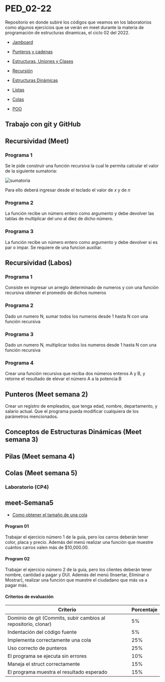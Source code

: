 # PED_02-22

Repositorio en donde subiré los códigos que veamos en los laboratorios como algunos ejercicios que se verán en meet durante la materia de programación de estructuras dinamicas, el ciclo 02 del 2022.  

* [Jamboard](https://jamboard.google.com/d/1nE-8CDzLgh684mtkqC3uL0t_rzik2n73QyR0m_NBs-E/edit?usp=sharing)  


* [Punteros y cadenas](https://docs.google.com/presentation/d/1Wi_Ljwp70qR4dsbtgx8Teu5x2NgzQvwIzB9Hb5yeJxE/edit?usp=sharing)  
* [Estructuras, Uniones y Clases](https://docs.google.com/presentation/d/1FvMaIOqXZTo7DgSQ3HIgljf_oq6WjcdEPxoXpYivCK4/edit?usp=sharing)  
* [Recursión](https://docs.google.com/presentation/d/1glNzigEj7U0CqaIdsmm1thxebB_enU9s2eE2W1CSAtY/edit?usp=sharing)  

* [Estructuras Dinámicas](https://docs.google.com/presentation/d/1sXnXCCNaWJPWeBRv6cdTUeGxhfvNSSEvmSYaaEJzLzI/edit?usp=sharing)  

* [Listas](https://docs.google.com/presentation/d/1uSpwzwZ9gDAqfG4Uezs6SfT1fStnrNt8sABlcuCtRFY/edit?usp=sharing)  

* [Colas](https://docs.google.com/presentation/d/1r2VQzpmazTG-HfP0d2ikLehPKSLXPRSn6Ulk2Vqw1A8/edit?usp=sharing)

* [POO](https://docs.google.com/presentation/d/1KytVTzYyaLLFb3DgnTtL-mwn7KXRf3N_OmMYFxR82SY/edit?usp=sharing)

## Trabajo con git y GitHub

## Recursividad (Meet)

### Programa 1
Se le pide construir una función recursiva la cual le permita calcular el valor de la siguiente sumatoria:   

![sumatoria](https://i.imgur.com/kuXHZCL.png)  

Para ello deberá ingresar desde el teclado el valor de *x* y de *n*

### Programa 2
La función recibe un número entero como argumento y debe devolver las tablas de multiplicar del uno al diez de dicho número.   

### Programa 3
La función recibe un número entero como argumento y debe devolver si es par o impar. Se requiere de una funcion auxiliar.

## Recursividad (Labos)

### Programa 1  
Consiste en ingresar un arreglo determinado de numeros y con una función recursiva obtener el promedio de dichos numeros

### Programa 2  
Dado un numero N, sumar todos los numeros desde 1 hasta N con una función recursiva

### Programa 3  
Dado un numero N, multiplicar todos los numeros desde 1 hasta N con una función recursiva

### Programa 4  
Crear una función recursiva que reciba dos números enteros A y B, y retorne el resultado de elevar el número A a la potencia B
 

## Punteros (Meet semana 2)
Crear un registro de empleados, que tenga edad, nombre, departamento, y salario actual. Que el programa pueda modificar cualquiera de los parámetros mencionados.

## Conceptos de Estructuras Dinámicas (Meet semana 3)

## Pilas (Meet semana 4)  

## Colas (Meet semana 5)  

### Laboratorio (CP4) 

## meet-Semana5
- [Como obtener el tamaño de una cola](https://github.com/carlosxmerca/PED2022/blob/master/Stack/Size/stack_size.md)

#### Program 01
Trabajar el ejercicio número 1 de la guía, pero los carros deberán tener color, placa y precio. Además del menú realizar una función que muestre cuántos carros valen más de $10,000.00.  

#### Program 02  
Trabajar el ejercicio número 2 de la guía, pero los clientes deberán tener nombre, cantidad a pagar y DUI. Además del menú (Insertar, Eliminar o Mostrar), realizar una función que muestre el ciudadano que más va a pagar más.

#### Criterios de evaluación

| Criterio | Porcentaje |
|   ---    |    :---    |
|Dominio de git (Commits, subir cambios al repositorio, clonar) |5%|
|Indentación del código fuente                                  |5%|
|Implementa correctamente una cola                              |25%|
|Uso correcto de punteros                                       |25%|
|El programa se ejecuta sin errores                             |10%|
|Maneja el struct correctamente                                 |15%|
|El programa muestra el resultado esperado                      |15%|
